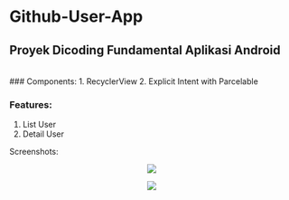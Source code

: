 # Github-User-App
## Proyek Dicoding Fundamental Aplikasi Android
<br>
### Components:
1. RecyclerView
2. Explicit Intent with Parcelable

### Features:
1. List User
2. Detail User

Screenshots:
<p align="center">
  <img src="https://github.com/Vidi005/Github-User-App/blob/master/Application/Submission 1/Screenshot 1.png">
  <br>
</p>
<p align="center">
  <img src="https://github.com/Vidi005/Github-User-App/blob/master/Application/Submission 1/Screenshot 2.png">
  <br>
</p>
